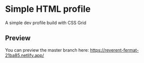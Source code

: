 # Simple HTML profile

A simple dev profile build with CSS Grid

## Preview
You can preview the master branch here: https://reverent-fermat-21ba85.netlify.app/
